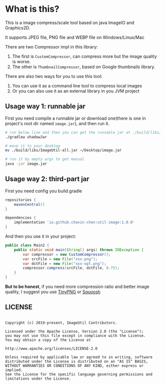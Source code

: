 # What is this?

This is a image compress/scale tool based on java ImageIO and Graphics2D.

It supports JPEG file, PNG file and WEBP file on Windows/Linux/Mac

There are two Compressor impl in this library:

1. The first is `CustomCompressor`, can compress more but the image quality is worse.
2. The other is `ThumbnailCompressor`, based on Google thumbnails library.

There are also two ways for you to use this tool:

1. You can use it as a command line tool to compress local images
2. Or you can also use it as an external library in you JVM project

## Usage way 1: runnable jar

First you need compile a runnable jar or download one(there is one in project's root dir named `image.jar`),
and then run it.

```bash
# run below line and then you can get the runnable jar at ./build/libs/ImageUtil-all.jar
./gradlew shadowJar

# move it to your desktop
mv ./build/libs/ImageUtil-all.jar ~/Desktop/image.jar

# run it by empty args to get manual
java -jar image.jar
```

## Usage way 2: third-part jar

First you need config you build.gradle

```groovy
repositories {
    mavenCentral()
}

dependencies {
    implementation 'io.github.chavin-chen:util-image:1.0.0'
}
```

And then you use it in your project:

```java
public class Main2 {
    public static void main(String[] args) throws IOException {
        var compressor = new CustomCompressor();
        var srcFile = new File("xxx.png");
        var dstFile = new File("xxx-opt.png");
        compressor.compress(srcFile, dstFile, 0.75);
    }
}

```


**But to be honest**, if you need more compression ratio and better image quality,
I suggest you use [TinyPNG](https://tinypng.com/) or [Squoosh](https://squoosh.app/)

## LICENSE

```plain

Copyright (c) 2019-present, ImageUtil Contributors.

Licensed under the Apache License, Version 2.0 (the "License");
you may not use this file except in compliance with the License.
You may obtain a copy of the License at

http://www.apache.org/licenses/LICENSE-2.0

Unless required by applicable law or agreed to in writing, software
distributed under the License is distributed on an "AS IS" BASIS,
WITHOUT WARRANTIES OR CONDITIONS OF ANY KIND, either express or implied.
See the License for the specific language governing permissions and
limitations under the License.

```
